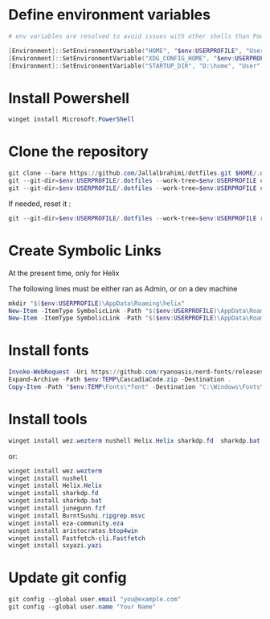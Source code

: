 # Define environment variables

```powershell
# env variables are resolved to avoid issues with other shells than Powershell

[Environment]::SetEnvironmentVariable("HOME", "$env:USERPROFILE", "User")
[Environment]::SetEnvironmentVariable("XDG_CONFIG_HOME", "$env:USERPROFILE\.config", "User")
[Environment]::SetEnvironmentVariable("STARTUP_DIR", "D:\home", "User")
```

# Install Powershell

```powershell
winget install Microsoft.PowerShell
```

# Clone the repository

```powershell
git clone --bare https://github.com/Jallalbrahimi/dotfiles.git $HOME/.dotfiles
git --git-dir=$env:USERPROFILE/.dotfiles --work-tree=$env:USERPROFILE checkout
git --git-dir=$env:USERPROFILE/.dotfiles --work-tree=$env:USERPROFILE config --local status.showUntrackedFiles no
```

If needed, reset it :

```powershell
git --git-dir=$env:USERPROFILE/.dotfiles --work-tree=$env:USERPROFILE reset --hard
```

# Create Symbolic Links

At the present time, only for Helix

The following lines must be either ran as Admin, or on a dev machine

```powershell
mkdir "$($env:USERPROFILE)\AppData\Roaming\helix" 
New-Item -ItemType SymbolicLink -Path "$($env:USERPROFILE)\AppData\Roaming\helix\config.toml" -Target "$($env:USERPROFILE)\.config\helix\config.toml"
New-Item -ItemType SymbolicLink -Path "$($env:USERPROFILE)\AppData\Roaming\helix\languages.toml" -Target "$($env:USERPROFILE)\.config\helix\languages.toml"
```

# Install fonts

```powershell
Invoke-WebRequest -Uri https://github.com/ryanoasis/nerd-fonts/releases/download/v3.4.0/CascadiaCode.zip -OutFile $env:TEMP
Expand-Archive -Path $env:TEMP\CascadiaCode.zip -Destination .
Copy-Item -Path "$env:TEMP\Fonts\*font" -Destination "C:\Windows\Fonts\" -Recurse -Force
```

# Install tools

```powershell
winget install wez.wezterm nushell Helix.Helix sharkdp.fd  sharkdp.bat  junegunn.fzf  BurntSushi.ripgrep.msvc  eza-community.eza  aristocratos.btop4win  Fastfetch-cli.Fastfetch  sxyazi.yazi
```

or:

```powershell
winget install wez.wezterm
winget install nushell
winget install Helix.Helix
winget install sharkdp.fd
winget install sharkdp.bat
winget install junegunn.fzf 
winget install BurntSushi.ripgrep.msvc
winget install eza-community.eza 
winget install aristocratos.btop4win 
winget install Fastfetch-cli.Fastfetch
winget install sxyazi.yazi
```

# Update git config

```powershell
git config --global user.email "you@example.com"
git config --global user.name "Your Name"
```
